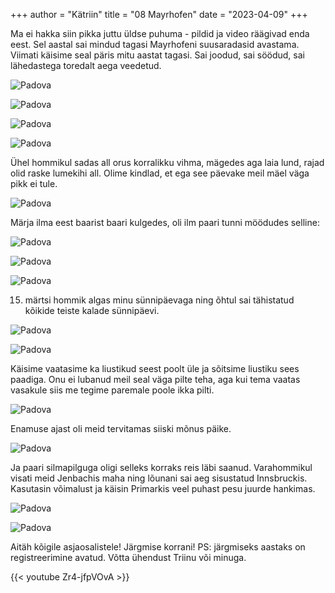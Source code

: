 +++
author = "Kätriin"
title = "08 Mayrhofen"
date = "2023-04-09"
+++

Ma ei hakka siin pikka juttu üldse puhuma - pildid ja video räägivad enda eest. Sel aastal sai mindud tagasi Mayrhofeni suusaradasid avastama. Viimati käisime seal päris mitu aastat tagasi. Sai joodud, sai söödud, sai lähedastega toredalt aega veedetud. 

![Padova](/images/08-1.JPG)

![Padova](/images/08-2.jpg)

![Padova](/images/08-3.JPG)

![Padova](/images/08-4.jpg)

Ühel hommikul sadas all orus korralikku vihma, mägedes aga laia lund, rajad olid raske lumekihi all. Olime kindlad, et ega see päevake meil mäel väga pikk ei tule. 

![Padova](/images/08-5.JPG)

Märja ilma eest baarist baari kulgedes, oli ilm paari tunni möödudes selline: 

![Padova](/images/08-6.jpg)

![Padova](/images/08-7.jpg)

![Padova](/images/08-8.jpg)

15. märtsi hommik algas minu sünnipäevaga ning õhtul sai tähistatud kõikide teiste kalade sünnipäevi. 

![Padova](/images/08-9.jpg)

![Padova](/images/08-10.JPG)

Käisime vaatasime ka liustikud seest poolt üle ja sõitsime liustiku sees paadiga. Onu ei lubanud meil seal väga pilte teha, aga kui tema vaatas vasakule siis me tegime paremale poole ikka pilti. 

![Padova](/images/08-12.jpg)

Enamuse ajast oli meid tervitamas siiski mõnus päike. 

![Padova](/images/08-13.JPG)

Ja paari silmapilguga oligi selleks korraks reis läbi saanud. Varahommikul visati meid Jenbachis maha ning lõunani sai aeg sisustatud Innsbruckis. Kasutasin võimalust ja käisin Primarkis veel puhast pesu juurde hankimas. 

![Padova](/images/08-14.JPG)

![Padova](/images/08-15.jpg)

Aitäh kõigile asjaosalistele! Järgmise korrani! PS: järgmiseks aastaks on registreerimine avatud. Võtta ühendust Triinu või minuga. 

{{< youtube Zr4-jfpVOvA >}}
